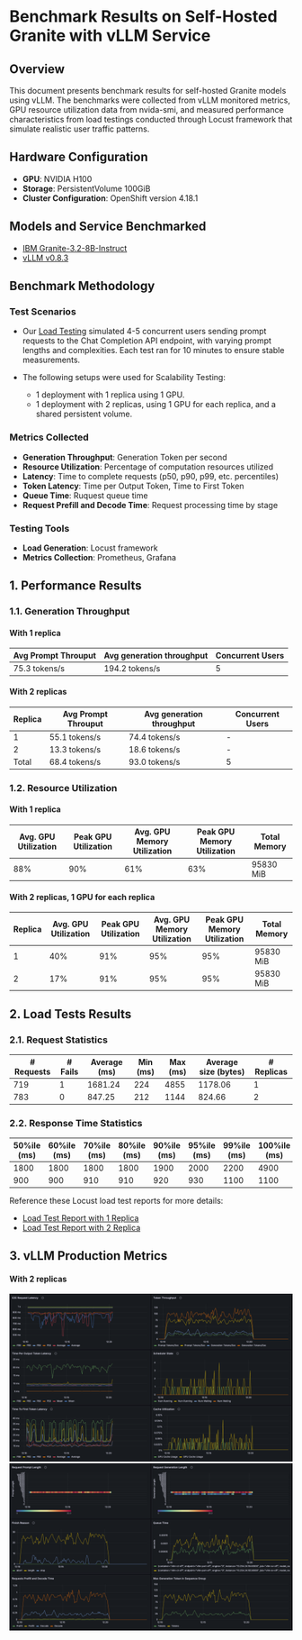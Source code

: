 # Benchmark Results on Self-Hosted Granite with vLLM Service

## Overview

This document presents benchmark results for self-hosted Granite models using vLLM. The benchmarks were collected from vLLM monitored metrics, GPU resource utilization data from nvida-smi, and measured performance characteristics from load testings conducted through Locust framework that simulate realistic user traffic patterns.

## Hardware Configuration

- **GPU**: NVIDIA H100 
- **Storage**: PersistentVolume 100GiB
- **Cluster Configuration**: OpenShift version 4.18.1

## Models and Service Benchmarked

- [IBM Granite-3.2-8B-Instruct](https://huggingface.co/ibm-granite/granite-3.2-8b-instruct)
- [vLLM v0.8.3](https://hub.docker.com/layers/vllm/vllm-openai/v0.8.3/images/sha256-4d8d397a62c36237293a4d5e2acbf911b91b0a8552825bda69f581c5811af9ec)

## Benchmark Methodology

### Test Scenarios

- Our [Load Testing](https://github.com/instana/vllm-granite/tree/main/tests/load_tests) simulated 4-5 concurrent users sending prompt requests to the Chat Completion API endpoint, with varying prompt lengths and complexities. Each test ran for 10 minutes to ensure stable measurements.

- The following setups were used for Scalability Testing:
  - 1 deployment with 1 replica using 1 GPU.
  - 1 deployment with 2 replicas, using 1 GPU for each replica, and a shared persistent volume.

### Metrics Collected

- **Generation Throughput**: Generation Token per second
- **Resource Utilization**: Percentage of computation resources utilized
- **Latency**: Time to complete requests (p50, p90, p99, etc. percentiles)
- **Token Latency**: Time per Output Token, Time to First Token
- **Queue Time**: Ruquest queue time
- **Request Prefill and Decode Time**: Request processing time by stage

### Testing Tools

- **Load Generation**: Locust framework
- **Metrics Collection**: Prometheus, Grafana

## 1. Performance Results

### 1.1. Generation Throughput

#### With 1 replica

| Avg Prompt Throuput | Avg generation throughput | Concurrent Users |
|-------|-----------------|--------------|
| 75.3 tokens/s | 194.2 tokens/s | 5 |

#### With 2 replicas

| Replica | Avg Prompt Throuput | Avg generation throughput | Concurrent Users |
|--------------|---------------------|---------------------------|--------------|
| 1 | 55.1 tokens/s       | 74.4 tokens/s             | - |
| 2 | 13.3 tokens/s       | 18.6 tokens/s             | - |
| Total | 68.4 tokens/s     | 93.0 tokens/s             | 5 |

### 1.2. Resource Utilization

#### With 1 replica

| Avg. GPU Utilization | Peak GPU Utilization | Avg. GPU Memory Utilization | Peak GPU Memory Utilization| Total Memory |
|-----------------|----------------------|----------------------|----------------------|--------------------|
| 88% | 90% | 61% | 63% | 95830 MiB |

#### With 2 replicas, 1 GPU for each replica

| Replica | Avg. GPU Utilization | Peak GPU Utilization | Avg. GPU Memory Utilization | Peak GPU Memory Utilization | Total Memory |
|--------------|----------------------|----------------------|-----------------------------|-----------------------------|--------------------|
| 1 | 40%                  | 91%                  | 95%                         | 95%                         | 95830 MiB |
| 2 | 17%                  | 91%                  | 95%                         | 95%                         | 95830 MiB |

## 2. Load Tests Results

### 2.1. Request Statistics

| # Requests	| # Fails	| Average (ms) | Min (ms)	| Max (ms) | Average size (bytes) | # Replicas |
|--------------|--------------| --------------|--------------|--------------|--------------|----------| 
| 719	| 1 |	1681.24 |	224	| 4855 | 1178.06	| 1 |
| 783	        | 0        | 	847.25      | 	212	     | 1144     | 824.66	              | 2 |

### 2.2. Response Time Statistics

| 50%ile (ms) | 60%ile (ms) |	70%ile (ms)	| 80%ile (ms)	| 90%ile (ms) |	95%ile (ms)	| 99%ile (ms)	| 100%ile (ms) | # Replicas |
|--------------|--------------| --------------|--------------|--------------|--------------|--------------|--------------|----------| 
| 1800 | 1800 |	1800	| 1800	| 1900	| 2000	| 2200 |	4900 | 1  |
| 900         | 900         | 	910	         | 910	         | 920	        | 930	         | 1100         | 	1100        | 2 |


Reference these Locust load test reports for more details:
- [Load Test Report with 1 Replica](https://instana.github.io/vllm-granite/load_test_report.html)
- [Load Test Report with 2 Replica](https://instana.github.io/vllm-granite/load_test_report_2.html)


## 3. vLLM Production Metrics

#### With 2 replicas

![part-1](https://github.com/instana/vllm-granite/blob/main/images/grafana-scale-test_part1.png)
![part-2](https://github.com/instana/vllm-granite/blob/main/images/grafana-scale-test_part2.png)
